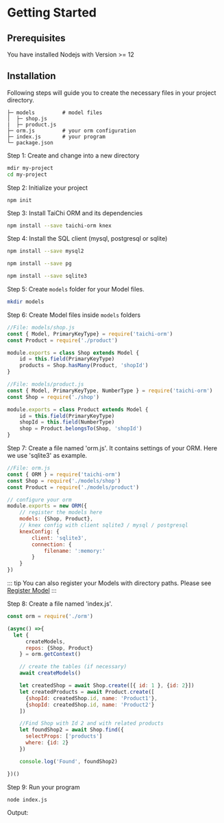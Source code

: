 # Getting Started


## Prerequisites

You have installed Nodejs with Version >= 12

## Installation

Following steps will guide you to create the necessary files in your project directory.

```:no-line-numbers
├─ models         # model files
│  ├─ shop.js
|  ├─ product.js
├─ orm.js         # your orm configuration
├─ index.js       # your program
└─ package.json
```

Step 1: Create and change into a new directory

```bash
mdir my-project
cd my-project
```

Step 2: Initialize your project
```
npm init
```

Step 3: Install TaiChi ORM and its dependencies
```bash
npm install --save taichi-orm knex
```

Step 4: Install the SQL client (mysql, postgresql or sqlite)
<CodeGroup>
  <CodeGroupItem title="Mysql" active>

```bash
npm install --save mysql2
```

  </CodeGroupItem>
  <CodeGroupItem title="Postgresql">

```bash
npm install --save pg
```

  </CodeGroupItem>

  <CodeGroupItem title="sqlite">

```bash
npm install --save sqlite3
```

  </CodeGroupItem>

</CodeGroup>

Step 5: Create `models` folder for your Model files.

```bash
mkdir models
```


Step 6: Create Model files inside `models` folders

```js
//File: models/shop.js
const { Model, PrimaryKeyType} = require('taichi-orm')
const Product = require('./product')

module.exports = class Shop extends Model {
    id = this.field(PrimaryKeyType)
    products = Shop.hasMany(Product, 'shopId')
}
```


```js
//File: models/product.js
const { Model, PrimaryKeyType, NumberType } = require('taichi-orm')
const Shop = require('./shop')

module.exports = class Product extends Model {
    id = this.field(PrimaryKeyType)
    shopId = this.field(NumberType)
    shop = Product.belongsTo(Shop, 'shopId')
}
```

Step 7: Create a file named 'orm.js'. It contains settings of your ORM. Here we use 'sqlite3' as example.

```js
//File: orm.js
const { ORM } = require('taichi-orm')
const Shop = require('./models/shop')
const Product = require('./models/product')

// configure your orm
module.exports = new ORM({
    // register the models here
    models: {Shop, Product},
    // knex config with client sqlite3 / mysql / postgresql
    knexConfig: {
        client: 'sqlite3',
        connection: {
            filename: ':memory:'
        }
    }
})
```
::: tip
You can also register your Models with directory paths. Please see [Register Model](./concepts/orm.md#register-models)
:::


Step 8: Create a file named 'index.js'.
```js
const orm = require('./orm')

(async() =>{
  let {
      createModels,
      repos: {Shop, Product} 
    } = orm.getContext()

    // create the tables (if necessary)
    await createModels()

    let createdShop = await Shop.create([{ id: 1 }, {id: 2}])
    let createdProducts = await Product.create([
      {shopId: createdShop.id, name: 'Product1'},
      {shopId: createdShop.id, name: 'Product2'}
    ])

    //Find Shop with Id 2 and with related products
    let foundShop2 = await Shop.find({
      selectProps: ['products']
      where: {id: 2}
    })

    console.log('Found', foundShop2)

})()
```

Step 9: Run your program

```bash
node index.js
```

Output:
```

```